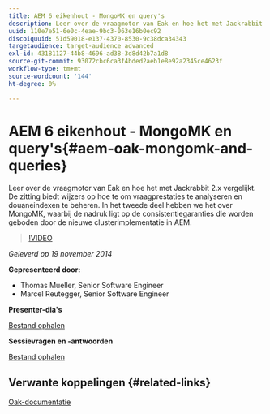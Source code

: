 ```yaml
---
title: AEM 6 eikenhout - MongoMK en query's
description: Leer over de vraagmotor van Eak en hoe het met Jackrabbit 2.x vergelijkt. De zitting biedt wijzers op hoe te om vraagprestaties te analyseren en douaneindexen te beheren. In het tweede deel hebben we het over MongoMK, waarbij de nadruk ligt op de consistentiegaranties die worden geboden door de nieuwe clusterimplementatie in AEM.
uuid: 110e7e51-6e0c-4eae-9bc3-063e16b0ec92
discoiquuid: 51d59018-e137-4370-8530-9c38dca34343
targetaudience: target-audience advanced
exl-id: 43181127-44b8-4696-ad38-3d8d42b7a1d8
source-git-commit: 93072cbc6ca3f4bded2aeb1e8e92a2345ce4623f
workflow-type: tm+mt
source-wordcount: '144'
ht-degree: 0%

---
```


# AEM 6 eikenhout - MongoMK en query&#39;s{#aem-oak-mongomk-and-queries}

Leer over de vraagmotor van Eak en hoe het met Jackrabbit 2.x vergelijkt. De zitting biedt wijzers op hoe te om vraagprestaties te analyseren en douaneindexen te beheren. In het tweede deel hebben we het over MongoMK, waarbij de nadruk ligt op de consistentiegaranties die worden geboden door de nieuwe clusterimplementatie in AEM.

>[!VIDEO](https://video.tv.adobe.com/v/19402/?quality=9)

*Geleverd op 19 november 2014*

**Gepresenteerd door:**

* Thomas Mueller, Senior Software Engineer
* Marcel Reutegger, Senior Software Engineer

**Presenter-dia&#39;s**

[Bestand ophalen](assets/aem-6-oak-mongomk-and-queries.pdf)

**Sessievragen en -antwoorden**

[Bestand ophalen](assets/q-a-11-19-14-gem-session-oak.pdf)

## Verwante koppelingen {#related-links}

[Oak-documentatie](http://jackrabbit.apache.org/oak/docs/)

<!--
[Get back to the Overview](https://helpx.adobe.com/experience-manager/kt/eseminars/gems/aem-index.html)
-->
